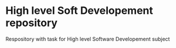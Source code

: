 # High level Soft Developement repository

Respository with task for High level Software Developement subject
